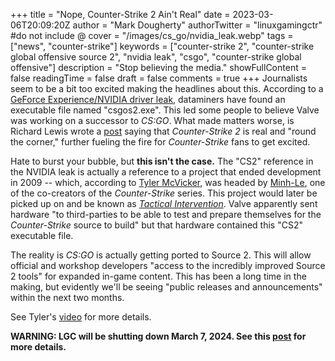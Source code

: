 +++
title = "Nope, Counter-Strike 2 Ain't Real"
date = 2023-03-06T20:09:20Z
author = "Mark Dougherty"
authorTwitter = "linuxgamingctr" #do not include @
cover = "/images/cs_go/nvidia_leak.webp"
tags = ["news", "counter-strike"]
keywords = ["counter-strike 2", "counter-strike global offensive source 2", "nvidia leak", "csgo", "counter-strike global offensive"]
description = "Stop believing the media."
showFullContent = false
readingTime = false
draft = false
comments = true
+++
Journalists seem to be a bit too excited making the headlines about this. According to a [GeForce Experience/NVIDIA driver leak](https://twitter.com/gabefollower/status/1631075971976642560), dataminers have found an executable file named "csgos2.exe". This led some people to believe Valve was working on a successor to *CS:GO*. What made matters worse, is Richard Lewis wrote a [post](https://richardlewis.substack.com/p/sources-yes-counter-strike-2-is-real) saying that *Counter-Strike 2* is real and "round the corner," further fueling the fire for *Counter-Strike* fans to get excited.

Hate to burst your bubble, but **this isn't the case.** The "CS2" reference in the NVIDIA leak is actually a reference to a project that ended development in 2009 -- which, according to [Tyler McVicker](https://www.youtube.com/watch?v=o2c7HiEwKFU), was headed by [Minh-Le](https://en.wikipedia.org/wiki/Minh_Le), one of the co-creators of the *Counter-Strike* series. This project would later be picked up on and be known as [*Tactical Intervention*](https://en.wikipedia.org/wiki/Tactical_Intervention). Valve apparently sent hardware "to third-parties to be able to test and prepare themselves for the *Counter-Strike* source to build" but that hardware contained this "CS2" executable file.

The reality is *CS:GO* is actually getting ported to Source 2. This will allow official and workshop developers "access to the incredibly improved Source 2 tools" for expanded in-game content. This has been a long time in the making, but evidently we'll be seeing "public releases and announcements" within the next two months.

See Tyler's [video](https://www.youtube.com/watch?v=o2c7HiEwKFU) for more details.

**WARNING: LGC will be shutting down March 7, 2024. See this [post](https://linuxgamingcentral.com/posts/the-end-of-lgc/) for more details.**
